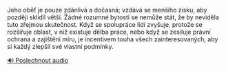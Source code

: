 
Jeho oběť je pouze zdánlivá a dočasná; vzdává se menšího zisku, aby později sklidil větší. Žádné rozumné bytosti se nemůže stát, že by neviděla tuto zřejmou skutečnost. Když se spolupráce lidí zvyšuje, protože se rozšiřuje oblast, v níž existuje dělba práce, nebo když se zesiluje právní ochrana a zajištění míru, je incentivem touha všech zainteresovaných, aby si každý zlepšil své vlastní podmínky.

[🔊 Poslechnout audio](/data/7-paragraphs/audio/chapter_35/para_002-Jeho-ob-je-pouze-zdnliv-a-doasn-vzdv-se-m.mp3)
